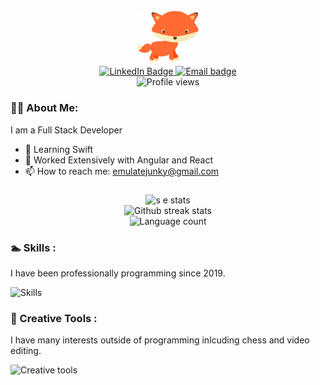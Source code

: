 <div id="header" align="center">
  <img src="media/profile-transparant.svg" width="100"/>
  <div id="badges">
	<a href="https://www.linkedin.com/in/kevinsingpurwala2000/">
		<img src="https://img.shields.io/badge/LinkedIn-393C46?style=for-the-badge&logo=LinkedIn&logoColor=0A66C2" alt="LinkedIn Badge"/>
	</a>
	<a href="mailto:singpurwalakevin@gmail.com">
		<img src="https://img.shields.io/badge/singpurwalakevin@gmail.com-393C46?logo=gmail&style=for-the-badge&logoColor=red" alt="Email badge"/>
	</a>
</div>
<img src="https://komarev.com/ghpvc/?username=soggyfox&style=flat-square&color=EC6576" alt="Profile views"/>
</div>


### :technologist: About Me:
I am a Full Stack Developer

- 🌱 Learning Swift
- :book: Worked Extensively with Angular and React
- 📫 How to reach me: emulatejunky@gmail.com

###
<div align="center">
	<img src="https://github-readme-stats.vercel.app/api?username=soggyfox&count_private=true&title_color=EC6576&text_color=FFFFFF&icon_color=EC6576&bg_color=0D1117&hide_border=true" alt="s e stats">
</div>

<!-- To customise ^ https://github-readme-streak-stats.herokuapp.com/demo -->
<div align="center">
	<img src="https://github-readme-streak-stats.herokuapp.com?user=soggyfox&hide_border=true&background=0D1117&stroke=FFFFFF&sideNums=FFFFFF&ring=EC6576&fire=EC6576&currStreakNum=FFFFFF&currStreakLabel=FFFFFF&sideLabels=FFFFFF&dates=555555" alt="Github streak stats">
</div>
<div align="center">
	<img src="https://github-readme-stats.vercel.app/api/top-langs/?username=soggyfox&layout=compacte&title_color=EC6576&text_color=FFFFFF&icon_color=EC6576&bg_color=0D1117&hide_border=true" alt="Language count">
</div>



### :swimmer:  Skills :
I have been professionally programming since 2019.
<!-- https://github.com/tandpfun/skill-icons#icons-list -->
<div align="left">
	<img src="https://skillicons.dev/icons?i=cs,dotnet,git,github,html,css,ts,java,linux,mysql,py,swift,docker,figma,latex,linux,react,angular,&perline=10" alt="Skills">
</div>

### :art: Creative Tools :
I have many interests outside of programming inlcuding chess and video editing.

<img src="https://skillicons.dev/icons?i=ae,ai,pr" alt="Creative tools">

